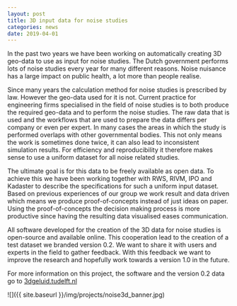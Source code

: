 ```yaml
---
layout: post
title: 3D input data for noise studies
categories: news
date: 2019-04-01
---
```


In the past two years we have been working on automatically creating 3D geo-data to use as input for noise studies. The Dutch government performs lots of noise studies every year for many different reasons. Noise nuisance has a large impact on public health, a lot more than people realise. 

Since many years the calculation method for noise studies is prescribed by law. However the geo-data used for it is not. Current practice for engineering firms specialised in the field of noise studies is to both produce the required geo-data and to perform the noise studies. The raw data that is used and the workflows that are used to prepare the data differs per company or even per expert. In many cases the areas in which the study is performed overlaps with other governmental bodies. This not only means the work is sometimes done twice, it can also lead to inconsistent simulation results. For efficiency and reproducibility it therefore makes sense to use a uniform dataset for all noise related studies. 

The ultimate goal is for this data to be freely available as open data. To achieve this we have been working together with RWS, RIVM, IPO and Kadaster to describe the specifications for such a uniform input dataset. Based on previous experiences of our group we work result and data driven which means we produce proof-of-concepts instead of just ideas on paper. Using the proof-of-concepts the decision making process is more productive since having the resulting data visualised eases communication. 

All software developed for the creation of the 3D data for noise studies is open-source and available online. This cooperation lead to the creation of a test dataset we branded version 0.2. We want to share it with users and experts in the field to gather feedback. With this feedback we want to improve the research and hopefully work towards a version 1.0 in the future. 

For more information on this project, the software and the version 0.2 data go to [3dgeluid.tudelft.nl](3dgeluid.tudelft.nl)

![]({{ site.baseurl }}/img/projects/noise3d_banner.jpg)
